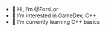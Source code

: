 - 👋 Hi, I’m @ForsLor
- 👀 I’m interested in GameDev, C++
- 🌱 I’m currently learning C++ basics

<!---
ForsLor/ForsLor is a ✨ special ✨ repository because its `README.md` (this file) appears on your GitHub profile.
You can click the Preview link to take a look at your changes.
--->
